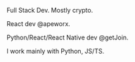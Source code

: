 Full Stack Dev. Mostly crypto.

React dev @apeworx.

Python/React/React Native dev @getJoin.

I work mainly with Python, JS/TS.
